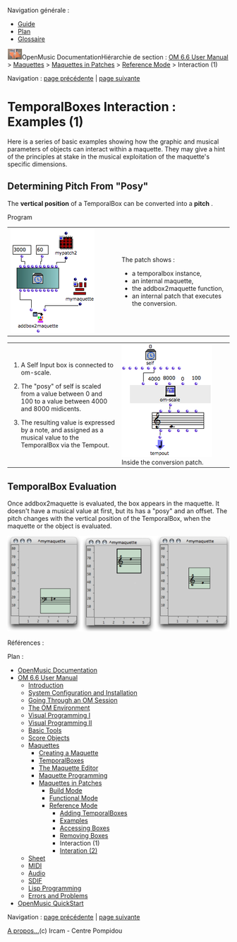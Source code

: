 <div id="tplf" class="tplPage">

<div id="tplh">

<span class="hidden">Navigation générale : </span>

  - [<span>Guide</span>](OM-Documentation.md)
  - [<span>Plan</span>](OM-Documentation_1.md)
  - [<span>Glossaire</span>](OM-Documentation_2.md)

</div>

<div id="tplt">

![empty.gif](../tplRes/page/empty.gif)![logoom1.png](../res/logoom1.png)<span class="tplTi">OpenMusic
Documentation</span><span class="sw_outStack_navRoot"><span class="hidden">Hiérarchie
de section : </span>[<span>OM 6.6 User
Manual</span>](OM-User-Manual.md)<span class="stkSep"> \>
</span>[<span>Maquettes</span>](Maquettes.md)<span class="stkSep"> \>
</span>[<span>Maquettes in
Patches</span>](Maquettes%20in%20Patches.md)<span class="stkSep"> \>
</span>[<span>Reference
Mode</span>](Maquettes%20in%20Patches2.md)<span class="stkSep"> \>
</span><span class="stkSel_yes"><span>Interaction
(1)</span></span></span>

</div>

<div class="tplNav">

<span class="hidden">Navigation : </span>[<span>page
précédente</span>](REF4.md "page précédente(Removing Boxes)")<span class="hidden">
| </span>[<span>page
suivante</span>](Intercation2.md "page suivante(Interation (2))")

</div>

<div id="tplc" class="tplc_out_yes">

<div style="text-align: center;">



</div>

<div class="headCo">

# <span>TemporalBoxes Interaction : Examples (1)</span>

<div class="headCo_co">

<div>

<div class="infobloc">

<div class="txt">

Here is a series of basic examples showing how the graphic and musical
parameters of objects can interact within a maquette. They may give a
hint of the principles at stake in the musical exploitation of the
maquette's specific dimensions.

</div>

</div>

<div class="part">

## <span>Determining Pitch From "Posy"</span>

<div class="part_co">

<div class="infobloc">

<div class="txt">

The **vertical position** of a TemporalBox can be converted into a
**pitch** .

</div>

</div>

<div class="infobloc">

<div class="infobloc_ti">

<span>Program</span>

</div>

<div class="txtRes">

<table>
<colgroup>
<col style="width: 50%" />
<col style="width: 50%" />
</colgroup>
<tbody>
<tr class="odd">
<td><div class="caption">
<div class="caption_co">
<img src="../res/posy%3Dpitch1.png" width="191" height="237" alt="posy%3Dpitch1.png" />
</div>
</div></td>
<td><div class="dk_txtRes_txt txt">
<p>The patch shows :</p>
<ul>
<li><span>a temporalbox instance,</span></li>
<li><span> an internal maquette, </span></li>
<li><span>the addbox2maquette function, </span></li>
<li><span>an internal patch that executes the conversion. </span></li>
</ul>
</div></td>
</tr>
</tbody>
</table>

</div>

<div class="txtRes">

<table>
<colgroup>
<col style="width: 50%" />
<col style="width: 50%" />
</colgroup>
<tbody>
<tr class="odd">
<td><div class="dk_txtRes_txt txt">
<ol>
<li><p>A Self Input box is connected to om-scale.</p></li>
<li><p>The "posy" of self is scaled from a value between 0 and 100 to a value between 4000 and 8000 midicents.</p></li>
<li><p>The resulting value is expressed by a note, and assigned as a musical value to the TemporalBox via the Tempout.</p></li>
</ol>
</div></td>
<td><div class="caption">
<div class="caption_co">
<img src="../res/posy%3Dpith.png" width="205" height="256" alt="Inside the conversion patch." />
</div>
<div class="caption_ti">
Inside the conversion patch.
</div>
</div></td>
</tr>
</tbody>
</table>

</div>

</div>

</div>

</div>

<div class="part">

## <span>TemporalBox Evaluation</span>

<div class="part_co">

<div class="infobloc">

<div class="txt">

Once addbox2maquette is evaluated, the box appears in the maquette. It
doesn't have a musical value at first, but its has a "posy" and an
offset. The pitch changes with the vertical position of the TemporalBox,
when the maquette or the object is evaluated.

</div>

<div class="caption">

<div class="caption_co">

![posy%3Dpitch2.png](../res/posy%3Dpitch2.png)

</div>

</div>

</div>

</div>

</div>

</div>

</div>

</div>

<span class="hidden">Références : </span>

</div>

<div id="tplo" class="tplo_out_yes">

<div class="tplOTp">

<div class="tplOBm">

<div id="mnuFrm">

<span class="hidden">Plan :</span>

<div id="mnuFrmUp" onmouseout="menuScrollTiTask.fSpeed=0;" onmouseover="if(menuScrollTiTask.fSpeed&gt;=0) {menuScrollTiTask.fSpeed=-2; scTiLib.addTaskNow(menuScrollTiTask);}" onclick="menuScrollTiTask.fSpeed-=2;" style="display: none;">

<span id="mnuFrmUpLeft">[](#)</span><span id="mnuFrmUpCenter"></span><span id="mnuFrmUpRight"></span>

</div>

<div id="mnuScroll">

  - [<span>OpenMusic Documentation</span>](OM-Documentation.md)
  - [<span>OM 6.6 User Manual</span>](OM-User-Manual.md)
      - [<span>Introduction</span>](00-Sommaire.md)
      - [<span>System Configuration and
        Installation</span>](Installation.md)
      - [<span>Going Through an OM Session</span>](Goingthrough.md)
      - [<span>The OM Environment</span>](Environment.md)
      - [<span>Visual Programming I</span>](BasicVisualProgramming.md)
      - [<span>Visual Programming
        II</span>](AdvancedVisualProgramming.md)
      - [<span>Basic Tools</span>](BasicObjects.md)
      - [<span>Score Objects</span>](ScoreObjects.md)
      - [<span>Maquettes</span>](Maquettes.md)
          - [<span>Creating a Maquette</span>](Maquette.md)
          - [<span>TemporalBoxes</span>](TemporalBoxes.md)
          - [<span>The Maquette Editor</span>](Editor.md)
          - [<span>Maquette
            Programming</span>](Programming%20Maquette.md)
          - [<span>Maquettes in
            Patches</span>](Maquettes%20in%20Patches.md)
              - [<span>Build Mode</span>](Build.md)
              - [<span>Functional
                Mode</span>](Maquettes%20in%20Patches1.md)
              - [<span>Reference
                Mode</span>](Maquettes%20in%20Patches2.md)
                  - [<span>Adding TemporalBoxes</span>](addprocedure.md)
                  - [<span>Examples</span>](addexamples.md)
                  - [<span>Accessing Boxes</span>](REF3.md)
                  - [<span>Removing Boxes</span>](REF4.md)
                  - <span id="i2" class="outLeftSel_yes"><span>Interaction
                    (1)</span></span>
                  - [<span>Interation (2)</span>](Intercation2.md)
      - [<span>Sheet</span>](Sheet.md)
      - [<span>MIDI</span>](MIDI.md)
      - [<span>Audio</span>](Audio.md)
      - [<span>SDIF</span>](SDIF.md)
      - [<span>Lisp Programming</span>](Lisp.md)
      - [<span>Errors and Problems</span>](errors.md)
  - [<span>OpenMusic QuickStart</span>](QuickStart-Chapters.md)

</div>

<div id="mnuFrmDown" onmouseout="menuScrollTiTask.fSpeed=0;" onmouseover="if(menuScrollTiTask.fSpeed&lt;=0) {menuScrollTiTask.fSpeed=2; scTiLib.addTaskNow(menuScrollTiTask);}" onclick="menuScrollTiTask.fSpeed+=2;" style="display: none;">

<span id="mnuFrmDownLeft">[](#)</span><span id="mnuFrmDownCenter"></span><span id="mnuFrmDownRight"></span>

</div>

</div>

</div>

</div>

</div>

<div class="tplNav">

<span class="hidden">Navigation : </span>[<span>page
précédente</span>](REF4.md "page précédente(Removing Boxes)")<span class="hidden">
| </span>[<span>page
suivante</span>](Intercation2.md "page suivante(Interation (2))")

</div>

<div id="tplb">

[<span>A propos...</span>](OM-Documentation_3.md)(c) Ircam - Centre
Pompidou

</div>

</div>
